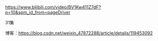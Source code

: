 https://www.bilibili.com/video/BV1Kw411Z7dF?p=10&spm_id_from=pageDriver

31集



博客：https://blog.csdn.net/weixin_47872288/article/details/119453092

